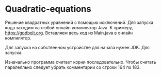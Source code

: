 # Quadratic-equations
Решение квадратных уравнений с помощью исключений.
Для запуска кода заходим на любой онлайн компилятор Java. К примеру, https://godbolt.org.
Вставляем весь код из Main.java в онлайн компилятор.

Для запуска на собственном устройстве для начала нужен JDK. Для запуска 

Изначально программа считает корни последовательно. Чтобы считать паралелльно следует убрать комментарии со строки 164 по 183. 

